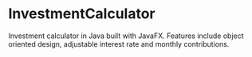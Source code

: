 # InvestmentCalculator

Investment calculator in Java built with JavaFX. Features include object oriented design, adjustable interest rate and monthly contributions.
